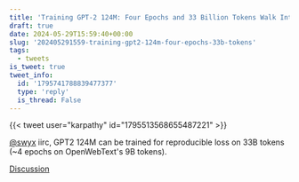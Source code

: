 ```yaml
---
title: 'Training GPT-2 124M: Four Epochs and 33 Billion Tokens Walk Into a Bar'
draft: true
date: 2024-05-29T15:59:40+00:00
slug: '202405291559-training-gpt2-124m-four-epochs-33b-tokens'
tags:
  - tweets
is_tweet: true
tweet_info:
  id: '1795741788839477377'
  type: 'reply'
  is_thread: False
---
```




{{< tweet user="karpathy" id="1795513568655487221" >}}

[@swyx](https://x.com/swyx) iirc, GPT2 124M can be trained for reproducible loss on 33B tokens  (~4 epochs on OpenWebText's 9B tokens).

[Discussion](https://x.com/sytelus/status/1795741788839477377)
